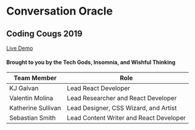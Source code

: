 # Conversation Oracle
## Coding Cougs 2019

[Live Demo](https://skillful-coast-232707.firebaseapp.com)

#### Brought to you by the Tech Gods, Insomnia, and Wishful Thinking
| Team Member        | Role                                    |
| ------------------ | ----------------------------------------|
| KJ Galvan          | Lead React Developer                    |
| Valentin Molina    | Lead Researcher and React Developer     |
| Katherine Sullivan | Lead Designer, CSS Wizard, and Artist   |
| Sebastian Smith    | Lead Content Writer and React Developer |
